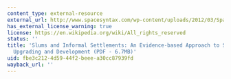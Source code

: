 ```yaml
---
content_type: external-resource
external_url: http://www.spacesyntax.com/wp-content/uploads/2012/03/Space_Syntax_Informal-settlements-brochure.pdf
has_external_license_warning: true
license: https://en.wikipedia.org/wiki/All_rights_reserved
status: ''
title: 'Slums and Informal Settlements: An Evidence-based Approach to Sustainable
  Upgrading and Development (PDF - 6.7MB)'
uid: fbe3c212-4d59-44f2-beee-a30cc87939fd
wayback_url: ''
---
```


